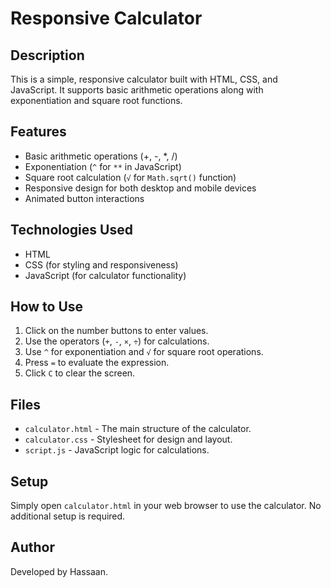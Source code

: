 # Responsive Calculator

## Description
This is a simple, responsive calculator built with HTML, CSS, and JavaScript. It supports basic arithmetic operations along with exponentiation and square root functions.

## Features
- Basic arithmetic operations (+, -, *, /)
- Exponentiation (`^` for `**` in JavaScript)
- Square root calculation (`√` for `Math.sqrt()` function)
- Responsive design for both desktop and mobile devices
- Animated button interactions

## Technologies Used
- HTML
- CSS (for styling and responsiveness)
- JavaScript (for calculator functionality)

## How to Use
1. Click on the number buttons to enter values.
2. Use the operators (`+`, `-`, `×`, `÷`) for calculations.
3. Use `^` for exponentiation and `√` for square root operations.
4. Press `=` to evaluate the expression.
5. Click `C` to clear the screen.

## Files
- `calculator.html` - The main structure of the calculator.
- `calculator.css` - Stylesheet for design and layout.
- `script.js` - JavaScript logic for calculations.

## Setup
Simply open `calculator.html` in your web browser to use the calculator. No additional setup is required.

## Author
Developed by Hassaan.

